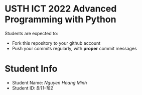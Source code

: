 USTH ICT 2022 Advanced Programming with Python
======================================================

Students are expected to:
* Fork this repository to your github account
* Push your commits regularly, with **proper** commit messages


Student Info
=========================

* Student Name: *Nguyen Hoang Minh*
* Student ID: *Bi11-182*
